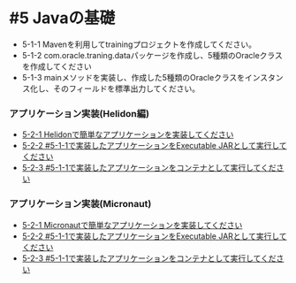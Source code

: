 # #5 Javaの基礎

- 5-1-1 Mavenを利用してtrainingプロジェクトを作成してください。
- 5-1-2 com.oracle.traning.dataパッケージを作成し、5種類のOracleクラスを作成してください
- 5-1-3 mainメソッドを実装し、作成した5種類のOracleクラスをインスタンス化し、そのフィールドを標準出力してください。

### アプリケーション実装(Helidon編)

- [5-2-1 Helidonで簡単なアプリケーションを実装してください](./Helidon_5-2-1.md)
- [5-2-2 #5-1-1で実装したアプリケーションをExecutable JARとして実行してください](./Helidon_5-2-2.md)
- [5-2-3 #5-1-1で実装したアプリケーションをコンテナとして実行してください](./Helidon_5-2-3.md)

### アプリケーション実装(Micronaut)

- [5-2-1 Micronautで簡単なアプリケーションを実装してください](./5-2-1.md)
- [5-2-2 #5-1-1で実装したアプリケーションをExecutable JARとして実行してください](./5-2-2.md)
- [5-2-3 #5-1-1で実装したアプリケーションをコンテナとして実行してください](./5-2-3.md)
